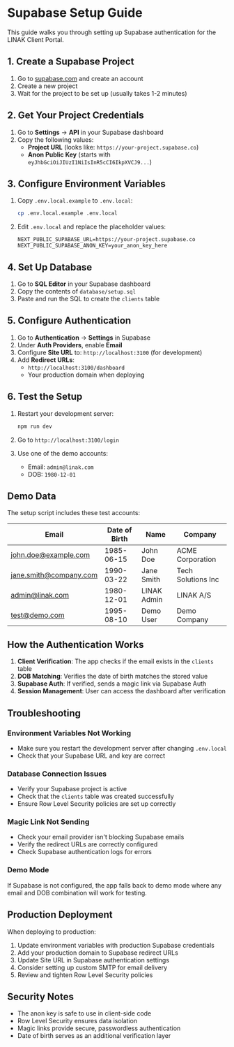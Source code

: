 # Supabase Setup Guide

This guide walks you through setting up Supabase authentication for the LINAK Client Portal.

## 1. Create a Supabase Project

1. Go to [supabase.com](https://supabase.com) and create an account
2. Create a new project
3. Wait for the project to be set up (usually takes 1-2 minutes)

## 2. Get Your Project Credentials

1. Go to **Settings** → **API** in your Supabase dashboard
2. Copy the following values:
   - **Project URL** (looks like: `https://your-project.supabase.co`)
   - **Anon Public Key** (starts with `eyJhbGciOiJIUzI1NiIsInR5cCI6IkpXVCJ9...`)

## 3. Configure Environment Variables

1. Copy `.env.local.example` to `.env.local`:
   ```bash
   cp .env.local.example .env.local
   ```

2. Edit `.env.local` and replace the placeholder values:
   ```env
   NEXT_PUBLIC_SUPABASE_URL=https://your-project.supabase.co
   NEXT_PUBLIC_SUPABASE_ANON_KEY=your_anon_key_here
   ```

## 4. Set Up Database

1. Go to **SQL Editor** in your Supabase dashboard
2. Copy the contents of `database/setup.sql`
3. Paste and run the SQL to create the `clients` table

## 5. Configure Authentication

1. Go to **Authentication** → **Settings** in Supabase
2. Under **Auth Providers**, enable **Email**
3. Configure **Site URL** to: `http://localhost:3100` (for development)
4. Add **Redirect URLs**: 
   - `http://localhost:3100/dashboard`
   - Your production domain when deploying

## 6. Test the Setup

1. Restart your development server:
   ```bash
   npm run dev
   ```

2. Go to `http://localhost:3100/login`

3. Use one of the demo accounts:
   - Email: `admin@linak.com`
   - DOB: `1980-12-01`

## Demo Data

The setup script includes these test accounts:

| Email | Date of Birth | Name | Company |
|-------|---------------|------|---------|
| john.doe@example.com | 1985-06-15 | John Doe | ACME Corporation |
| jane.smith@company.com | 1990-03-22 | Jane Smith | Tech Solutions Inc |
| admin@linak.com | 1980-12-01 | LINAK Admin | LINAK A/S |
| test@demo.com | 1995-08-10 | Demo User | Demo Company |

## How the Authentication Works

1. **Client Verification**: The app checks if the email exists in the `clients` table
2. **DOB Matching**: Verifies the date of birth matches the stored value
3. **Supabase Auth**: If verified, sends a magic link via Supabase Auth
4. **Session Management**: User can access the dashboard after verification

## Troubleshooting

### Environment Variables Not Working
- Make sure you restart the development server after changing `.env.local`
- Check that your Supabase URL and key are correct

### Database Connection Issues
- Verify your Supabase project is active
- Check that the `clients` table was created successfully
- Ensure Row Level Security policies are set up correctly

### Magic Link Not Sending
- Check your email provider isn't blocking Supabase emails
- Verify the redirect URLs are correctly configured
- Check Supabase authentication logs for errors

### Demo Mode
If Supabase is not configured, the app falls back to demo mode where any email and DOB combination will work for testing.

## Production Deployment

When deploying to production:

1. Update environment variables with production Supabase credentials
2. Add your production domain to Supabase redirect URLs
3. Update Site URL in Supabase authentication settings
4. Consider setting up custom SMTP for email delivery
5. Review and tighten Row Level Security policies

## Security Notes

- The anon key is safe to use in client-side code
- Row Level Security ensures data isolation
- Magic links provide secure, passwordless authentication
- Date of birth serves as an additional verification layer
